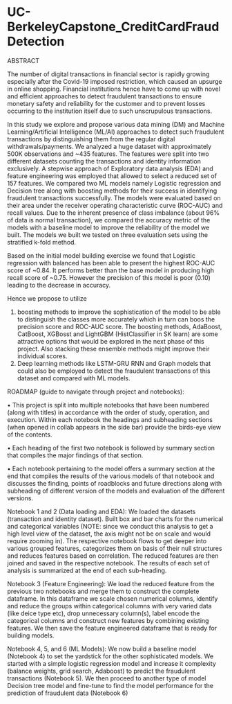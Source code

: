# UC-BerkeleyCapstone_CreditCardFraudDetection
ABSTRACT

The number of digital transactions in financial sector is rapidly growing especially after the Covid-19 imposed restriction, which caused an upsurge in online shopping. Financial institutions hence have to come up with novel and efficient approaches to detect fraudulent transactions to ensure monetary safety and reliability for the customer and to prevent losses occurring to the institution itself due to such unscrupulous transactions. 

In this study we explore and propose various data mining (DM) and Machine Learning/Artificial Intelligence (ML/AI) approaches to detect such fraudulent transactions by distinguishing them from the regular digital withdrawals/payments. We analyzed a huge dataset with approximately 500K observations and ~435 features. The features were split into two different datasets counting the transactions and identity information exclusively. A stepwise approach of Exploratory data analysis (EDA) and feature engineering was employed that allowed to select a reduced set of 157 features. We compared two ML models namely Logistic regression and Decision tree along with boosting methods for their success in identifying fraudulent transactions successfully. The models were evaluated based on their area under the receiver operating characteristic curve (ROC-AUC) and recall values. Due to the inherent presence of class imbalance (about 96% of data is normal transaction), we compared the accuracy metric of the models with a baseline model to improve the reliability of the model we built. The models we built we tested on three evaluation sets using the stratified k-fold  method. 

Based on the initial model building exercise we found that Logistic regression with balanced has been able to present the highest ROC-AUC score of ~0.84. It performs better than the base model in producing high recall score of ~0.75. However the precision of this model is poor (0.10) leading to the decrease in accuracy. 

Hence we propose to utilize 
1. boosting methods to improve the sophistication of the model to be able to distinguish the classes more accurately which in turn can boos the precision score and ROC-AUC score. The boosting methods, AdaBoost, CatBoost, XGBosst and LightGBM (HistClassifier in SK learn) are some attractive options that would be explored in the next phase of this project. Also stacking these ensemble methods might improve their individual scores. 
2. Deep learning methods like LSTM-GRU RNN and Graph models that could also be employed to detect the fraudulent transactions of this dataset and compared with ML models. 

ROADMAP (guide to navigate through project and notebooks):

•	This project is split into multiple notebooks that have been numbered (along with titles) in accordance with the order of study, operation, and execution. Within each notebook the headings and subheading sections (when opened in collab appears in the side bar) provide the birds-eye view of the contents. 

•	Each heading of the first two notebook is followed by summary section that compiles the major findings of that section. 

•	Each notebook pertaining to the model offers a summary section at the end that compiles the results of the various models of that notebook and discusses the finding, points of roadblocks and future directions along with subheading of different version of the models and evaluation of the different versions. 

Notebook 1 and 2 (Data loading and EDA): We loaded the datasets (transaction and identity dataset). Built box and bar charts for the numerical and categorical variables (NOTE: since we conduct this analysis to get a high level view of the dataset, the axis might not be on scale and would require zooming in). The respective notebook flows to get deeper into various grouped features, categorizes them on basis of their null structures and reduces features based on correlation. The reduced features are then joined and saved in the respective notebook. The results of each set of analysis is summarized at the end of each sub-heading. 

Notebook 3 (Feature Engineering): We load the reduced feature from the previous two notebooks and merge them to construct the  complete dataframe. In this dataframe we scale chosen numerical columns, identify and reduce the groups within categorical columns with very varied data (like deice type etc), drop unnecessary column(s), label encode the categorical columns and construct new features by combining existing features. We then save the feature engineered dataframe that is ready for building models. 

Notebook 4, 5, and 6 (ML Models): We now build a baseline model (Notebook 4) to set the yardstick for the other sophisticated models. We started with a simple logistic regression model and increase it complexity (balance weights, grid search, Adaboost) to predict the fraudulent transactions (Notebook 5). We then proceed to another type of model Decision tree model and fine-tune to find the model performance for the prediction of fraudulent data (Notebook 6)
